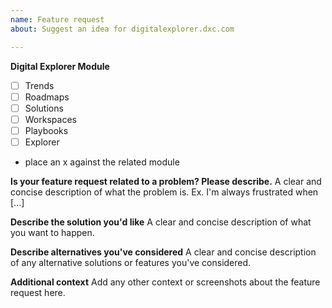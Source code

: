 ```yaml
---
name: Feature request
about: Suggest an idea for digitalexplorer.dxc.com

---
```


**Digital Explorer Module**

- [ ] Trends
- [ ] Roadmaps
- [ ] Solutions
- [ ] Workspaces
- [ ] Playbooks
- [ ] Explorer

* place an x against the related module 

**Is your feature request related to a problem? Please describe.**
A clear and concise description of what the problem is. Ex. I'm always frustrated when [...]

**Describe the solution you'd like**
A clear and concise description of what you want to happen.

**Describe alternatives you've considered**
A clear and concise description of any alternative solutions or features you've considered.

**Additional context**
Add any other context or screenshots about the feature request here.
